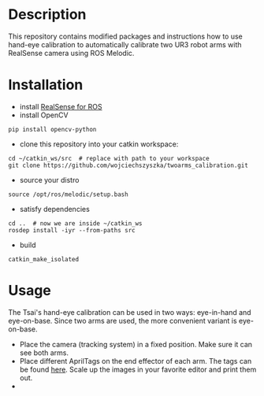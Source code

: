 # Description
This repository contains modified packages and instructions how to use hand-eye calibration to automatically calibrate two UR3 robot arms with RealSense camera using ROS Melodic.

# Installation
- install [RealSense for ROS](https://github.com/IntelRealSense/realsense-ros)
- install OpenCV
```
pip install opencv-python
```
- clone this repository into your catkin workspace:
```
cd ~/catkin_ws/src  # replace with path to your workspace
git clone https://github.com/wojciechszyszka/twoarms_calibration.git
```
- source your distro
```
source /opt/ros/melodic/setup.bash 
```

- satisfy dependencies
```
cd ..  # now we are inside ~/catkin_ws
rosdep install -iyr --from-paths src
```

- build
```
catkin_make_isolated
```

# Usage

The Tsai's hand-eye calibration can be used in two ways: eye-in-hand and eye-on-base. Since two arms are used, the more convenient variant is eye-on-base.

- Place the camera (tracking system) in a fixed position. Make sure it can see both arms.
- Place different AprilTags on the end effector of each arm. The tags can be found [here](https://github.com/AprilRobotics/apriltag-imgs). Scale up the images in your favorite editor and print them out.
- 



